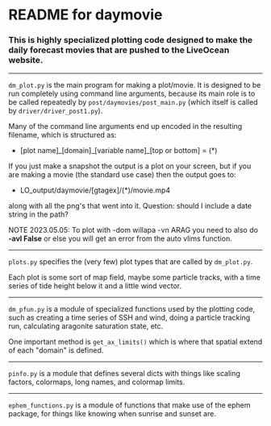 # README for daymovie

### This is highly specialized plotting code designed to make the daily forecast movies that are pushed to the LiveOcean website.

---

`dm_plot.py` is the main program for making a plot/movie. It is designed to be run completely using command line arguments, because its main role is to be called repeatedly by `post/daymovies/post_main.py` (which itself is called by `driver/driver_post1.py`).

Many of the command line arguments end up encoded in the resulting filename, which is structured as:

- [plot name]\_[domain]\_[variable name]\_[top or bottom] = (*)

If you just make a snapshot the output is a plot on your screen, but if you are making a movie (the standard use case) then the output goes to:

- LO_output/daymovie/[gtagex]/(*)/movie.mp4

along with all the png's that went into it.  Question: should I include a date string in the path?

NOTE 2023.05.05: To plot with -dom willapa -vn ARAG you need to also do **-avl False** or else you will get an error from the auto vlims function.

---

`plots.py` specifies the (very few) plot types that are called by `dm_plot.py`.

Each plot is some sort of map field, maybe some particle tracks, with a time series of tide height below it and a little wind vector.

---

`dm_pfun.py` is a module of specialized functions used by the plotting code, such as creating a time series of SSH and wind, doing a particle tracking run, calculating aragonite saturation state, etc.

One important method is `get_ax_limits()` which is where that spatial extend of each "domain" is defined.

---

`pinfo.py` is a module that defines several dicts with things like scaling factors, colormaps, long names, and colormap limits.

---

`ephem_functions.py` is a module of functions that make use of the ephem package, for things like knowing when sunrise and sunset are.

